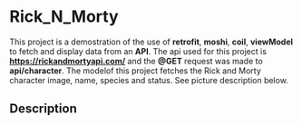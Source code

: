 # Rick_N_Morty

This project is a demostration of the use of __retrofit__, __moshi__, __coil__, __viewModel__ to fetch and display data from an __API__.
The api used for this project is __https://rickandmortyapi.com/__ and the __@GET__ request was made to __api/character__. 
The modelof this project fetches the Rick and Morty character image, name, species and status. See picture description below.

## Description
